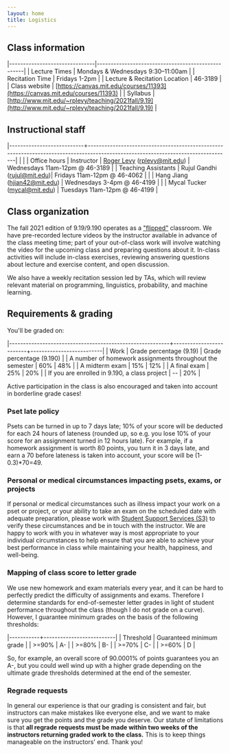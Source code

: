 ```yaml
---
layout: home
title: Logistics
---
```




## Class information

|-------------------------------|---------------------------------------------------|
| Lecture Times                 | Mondays & Wednesdays 9:30–11:00am                 |
| Recitation Time               | Fridays 1-2pm                                     |
| Lecture & Recitation Location | 46-3189                                           |
| Class website                 | [https://canvas.mit.edu/courses/11393](https://canvas.mit.edu/courses/11393)              |
| Syllabus                      | [http://www.mit.edu/~rplevy/teaching/2021fall/9.19](http://www.mit.edu/~rplevy/teaching/2021fall/9.19) |

## Instructional staff

|---------------------------+----------------------------------------------------------------------------------------------------------------------------------|
| |  | Office hours
| Instructor                | [Roger Levy](http://www.mit.edu/~rplevy) ([rplevy@mit.edu](mailto:rplevy@mit.edu))    | Wednesdays 11am-12pm @ 46-3189                                                                                                  |
| Teaching Assistants       | Rujul Gandhi ([rujul@mit.edu](mailto:rujul@mit.edu))| Fridays 11am-12pm @ 46-4062 |
| | Hang Jiang ([hjian42@mit.edu](mailto:hjian42@mit.edu)) | Wednesdays 3-4pm @ 46-4199 |
| | Mycal Tucker ([mycal@mit.edu](mailto:mycal@mit.edu))          |  Tuesdays 11am-12pm @ 46-4199 |

## Class organization


The fall 2021 edition of 9.19/9.190 operates as a ["flipped"](https://en.wikipedia.org/wiki/Flipped_classroom) classroom.  We have pre-recorded lecture videos by the instructor available in advance of the class meeting time; part of your out-of-class work will involve watching the video for the upcoming class and preparing questions about it.  In-class activities will include in-class exercises, reviewing answering questions about lecture and exercise content, and open discussion.

We also have a weekly recitation session led by TAs, which will review relevant material on programming, linguistics, probability, and machine learning.

## Requirements & grading

You'll be graded on:


|----------------------------------------------------------+-------------------------+--------------------------|
| Work                                                     | Grade percentage (9.19) | Grade percentage (9.190) |
| A number of homework assignments throughout the semester |                     60% |                      48% |
| A midterm exam                                           |                     15% |                      12% |
| A final exam                                             |                     25% |                      20% |
| If you are enrolled in 9.190, a class project            |                      -- |                      20% |


Active participation in the class is also encouraged and taken into account in borderline grade cases!

### Pset late policy

Psets can be turned in up to 7 days late; 10% of your score will be deducted for each 24 hours of lateness (rounded up, so e.g. you lose 10% of your score for an assignment turned in 12 hours late).  For example, if a homework assignment is worth 80 points, you turn it in 3 days late, and earn a 70 before lateness is taken into account, your score will be (1-0.3)*70=49.

### Personal or medical circumstances impacting psets, exams, or projects

If personal or medical circumstances such as illness impact your work on a pset or project, or your ability to take an exam on the scheduled date with adequate preparation, please work with [Student Support Services (S3)](https://studentlife.mit.edu/s3/support-advocacy/excuse-notes) to verify these circumstances and be in touch with the instructor.  We are happy to work with you in whatever way is most appropriate to your individual circumstances to help ensure that you are able to achieve your best performance in class while maintaining your health, happiness, and well-being.


### Mapping of class score to letter grade

We use new homework and exam materials every year, and it can be hard to perfectly predict the difficulty of assignments and exams.  Therefore I determine standards for end-of-semester letter grades in light of student performance throughout the class (though I do not grade on a curve).  However, I guarantee minimum grades on the basis of the following thresholds:

|-----------+--------------------------|
| Threshold | Guaranteed minimum grade |
| >=90%     | A-                       |
| >=80%     | B-                       |
| >=70%     | C-                       |
| >=60%     | D                        |

So, for example, an overall score of 90.0001% of points guarantees you an A-, but you could well wind up with a higher grade depending on the ultimate grade thresholds determined at the end of the semester.

### Regrade requests

In general our experience is that our grading is consistent and fair, but instructors can make mistakes like everyone else, and we want to make sure you get the points and the grade you deserve. Our statute of limitations is that **all regrade requests must be made within two weeks of the instructors returning graded work to the class.** This is to keep things manageable on the instructors' end. Thank you!